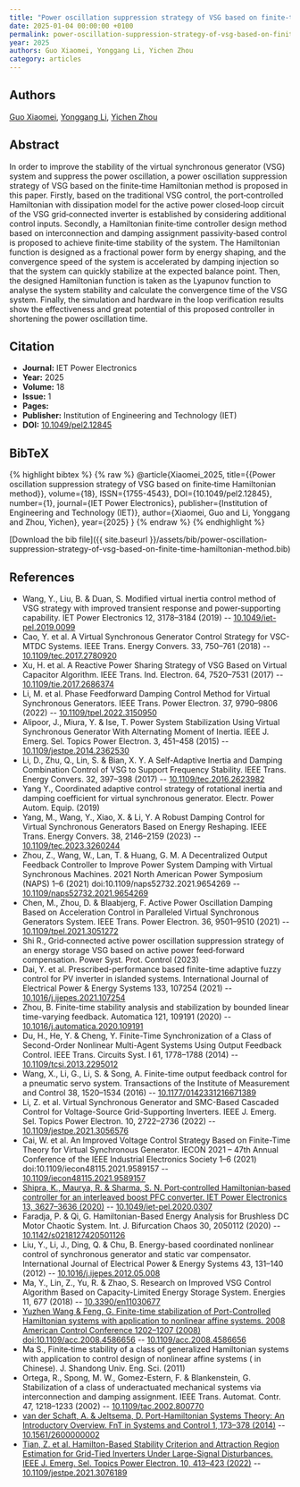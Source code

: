 ```yaml
---
title: "Power oscillation suppression strategy of VSG based on finite‐time Hamiltonian method"
date: 2025-01-04 00:00:00 +0100
permalink: power-oscillation-suppression-strategy-of-vsg-based-on-finite-time-hamiltonian-method
year: 2025
authors: Guo Xiaomei, Yonggang Li, Yichen Zhou
category: articles
---
```

 
## Authors
[Guo Xiaomei](authors/guo-xiaomei), [Yonggang Li](authors/yonggang-li), [Yichen Zhou](authors/yichen-zhou)
 
## Abstract
In order to improve the stability of the virtual synchronous generator (VSG) system and suppress the power oscillation, a power oscillation suppression strategy of VSG based on the finite‐time Hamiltonian method is proposed in this paper. Firstly, based on the traditional VSG control, the port‐controlled Hamiltonian with dissipation model for the active power closed‐loop circuit of the VSG grid‐connected inverter is established by considering additional control inputs. Secondly, a Hamiltonian finite‐time controller design method based on interconnection and damping assignment passivity‐based control is proposed to achieve finite‐time stability of the system. The Hamiltonian function is designed as a fractional power form by energy shaping, and the convergence speed of the system is accelerated by damping injection so that the system can quickly stabilize at the expected balance point. Then, the designed Hamiltonian function is taken as the Lyapunov function to analyse the system stability and calculate the convergence time of the VSG system. Finally, the simulation and hardware in the loop verification results show the effectiveness and great potential of this proposed controller in shortening the power oscillation time.
 
## Citation
- **Journal:** IET Power Electronics
- **Year:** 2025
- **Volume:** 18
- **Issue:** 1
- **Pages:** 
- **Publisher:** Institution of Engineering and Technology (IET)
- **DOI:** [10.1049/pel2.12845](https://doi.org/10.1049/pel2.12845)
 
## BibTeX
{% highlight bibtex %}
{% raw %}
@article{Xiaomei_2025,
  title={{Power oscillation suppression strategy of VSG based on finite‐time Hamiltonian method}},
  volume={18},
  ISSN={1755-4543},
  DOI={10.1049/pel2.12845},
  number={1},
  journal={IET Power Electronics},
  publisher={Institution of Engineering and Technology (IET)},
  author={Xiaomei, Guo and Li, Yonggang and Zhou, Yichen},
  year={2025}
}
{% endraw %}
{% endhighlight %}
 
[Download the bib file]({{ site.baseurl }}/assets/bib/power-oscillation-suppression-strategy-of-vsg-based-on-finite-time-hamiltonian-method.bib)
 
## References
- Wang, Y., Liu, B. & Duan, S. Modified virtual inertia control method of VSG strategy with improved transient response and power‐supporting capability. IET Power Electronics 12, 3178–3184 (2019) -- [10.1049/iet-pel.2019.0099](https://doi.org/10.1049/iet-pel.2019.0099)
- Cao, Y. et al. A Virtual Synchronous Generator Control Strategy for VSC-MTDC Systems. IEEE Trans. Energy Convers. 33, 750–761 (2018) -- [10.1109/tec.2017.2780920](https://doi.org/10.1109/tec.2017.2780920)
- Xu, H. et al. A Reactive Power Sharing Strategy of VSG Based on Virtual Capacitor Algorithm. IEEE Trans. Ind. Electron. 64, 7520–7531 (2017) -- [10.1109/tie.2017.2686374](https://doi.org/10.1109/tie.2017.2686374)
- Li, M. et al. Phase Feedforward Damping Control Method for Virtual Synchronous Generators. IEEE Trans. Power Electron. 37, 9790–9806 (2022) -- [10.1109/tpel.2022.3150950](https://doi.org/10.1109/tpel.2022.3150950)
- Alipoor, J., Miura, Y. & Ise, T. Power System Stabilization Using Virtual Synchronous Generator With Alternating Moment of Inertia. IEEE J. Emerg. Sel. Topics Power Electron. 3, 451–458 (2015) -- [10.1109/jestpe.2014.2362530](https://doi.org/10.1109/jestpe.2014.2362530)
- Li, D., Zhu, Q., Lin, S. & Bian, X. Y. A Self-Adaptive Inertia and Damping Combination Control of VSG to Support Frequency Stability. IEEE Trans. Energy Convers. 32, 397–398 (2017) -- [10.1109/tec.2016.2623982](https://doi.org/10.1109/tec.2016.2623982)
- Yang Y., Coordinated adaptive control strategy of rotational inertia and damping coefficient for virtual synchronous generator. Electr. Power Autom. Equip. (2019)
- Yang, M., Wang, Y., Xiao, X. & Li, Y. A Robust Damping Control for Virtual Synchronous Generators Based on Energy Reshaping. IEEE Trans. Energy Convers. 38, 2146–2159 (2023) -- [10.1109/tec.2023.3260244](https://doi.org/10.1109/tec.2023.3260244)
- Zhou, Z., Wang, W., Lan, T. & Huang, G. M. A Decentralized Output Feedback Controller to Improve Power System Damping with Virtual Synchronous Machines. 2021 North American Power Symposium (NAPS) 1–6 (2021) doi:10.1109/naps52732.2021.9654269 -- [10.1109/naps52732.2021.9654269](https://doi.org/10.1109/naps52732.2021.9654269)
- Chen, M., Zhou, D. & Blaabjerg, F. Active Power Oscillation Damping Based on Acceleration Control in Paralleled Virtual Synchronous Generators System. IEEE Trans. Power Electron. 36, 9501–9510 (2021) -- [10.1109/tpel.2021.3051272](https://doi.org/10.1109/tpel.2021.3051272)
- Shi R., Grid‐connected active power oscillation suppression strategy of an energy storage VSG based on active power feed‐forward compensation. Power Syst. Prot. Control (2023)
- Dai, Y. et al. Prescribed-performance based finite-time adaptive fuzzy control for PV inverter in islanded systems. International Journal of Electrical Power &amp; Energy Systems 133, 107254 (2021) -- [10.1016/j.ijepes.2021.107254](https://doi.org/10.1016/j.ijepes.2021.107254)
- Zhou, B. Finite-time stability analysis and stabilization by bounded linear time-varying feedback. Automatica 121, 109191 (2020) -- [10.1016/j.automatica.2020.109191](https://doi.org/10.1016/j.automatica.2020.109191)
- Du, H., He, Y. & Cheng, Y. Finite-Time Synchronization of a Class of Second-Order Nonlinear Multi-Agent Systems Using Output Feedback Control. IEEE Trans. Circuits Syst. I 61, 1778–1788 (2014) -- [10.1109/tcsi.2013.2295012](https://doi.org/10.1109/tcsi.2013.2295012)
- Wang, X., Li, G., Li, S. & Song, A. Finite-time output feedback control for a pneumatic servo system. Transactions of the Institute of Measurement and Control 38, 1520–1534 (2016) -- [10.1177/0142331216671389](https://doi.org/10.1177/0142331216671389)
- Li, Z. et al. Virtual Synchronous Generator and SMC-Based Cascaded Control for Voltage-Source Grid-Supporting Inverters. IEEE J. Emerg. Sel. Topics Power Electron. 10, 2722–2736 (2022) -- [10.1109/jestpe.2021.3056576](https://doi.org/10.1109/jestpe.2021.3056576)
- Cai, W. et al. An Improved Voltage Control Strategy Based on Finite-Time Theory for Virtual Synchronous Generator. IECON 2021 – 47th Annual Conference of the IEEE Industrial Electronics Society 1–6 (2021) doi:10.1109/iecon48115.2021.9589157 -- [10.1109/iecon48115.2021.9589157](https://doi.org/10.1109/iecon48115.2021.9589157)
- [Shipra, K., Maurya, R. & Sharma, S. N. Port‐controlled Hamiltonian‐based controller for an interleaved boost PFC converter. IET Power Electronics 13, 3627–3636 (2020)](port-controlled-hamiltonian-based-controller-for-an-interleaved-boost-pfc-converter) -- [10.1049/iet-pel.2020.0307](https://doi.org/10.1049/iet-pel.2020.0307)
- Faradja, P. & Qi, G. Hamiltonian-Based Energy Analysis for Brushless DC Motor Chaotic System. Int. J. Bifurcation Chaos 30, 2050112 (2020) -- [10.1142/s0218127420501126](https://doi.org/10.1142/s0218127420501126)
- Liu, Y., Li, J., Ding, Q. & Chu, B. Energy-based coordinated nonlinear control of synchronous generator and static var compensator. International Journal of Electrical Power &amp; Energy Systems 43, 131–140 (2012) -- [10.1016/j.ijepes.2012.05.008](https://doi.org/10.1016/j.ijepes.2012.05.008)
- Ma, Y., Lin, Z., Yu, R. & Zhao, S. Research on Improved VSG Control Algorithm Based on Capacity-Limited Energy Storage System. Energies 11, 677 (2018) -- [10.3390/en11030677](https://doi.org/10.3390/en11030677)
- [Yuzhen Wang & Feng, G. Finite-time stabilization of Port-Controlled Hamiltonian systems with application to nonlinear affine systems. 2008 American Control Conference 1202–1207 (2008) doi:10.1109/acc.2008.4586656](finite-time-stabilization-of-port-controlled-hamiltonian-systems-with-application-to-nonlinear-affine-systems) -- [10.1109/acc.2008.4586656](https://doi.org/10.1109/acc.2008.4586656)
- Ma S., Finite‐time stability of a class of generalized Hamiltonian systems with application to control design of nonlinear affine systems ( in Chinese). J. Shandong Univ. Eng. Sci. (2011)
- Ortega, R., Spong, M. W., Gomez-Estern, F. & Blankenstein, G. Stabilization of a class of underactuated mechanical systems via interconnection and damping assignment. IEEE Trans. Automat. Contr. 47, 1218–1233 (2002) -- [10.1109/tac.2002.800770](https://doi.org/10.1109/tac.2002.800770)
- [van der Schaft, A. & Jeltsema, D. Port-Hamiltonian Systems Theory: An Introductory Overview. FnT in Systems and Control 1, 173–378 (2014)](port-hamiltonian-systems-theory-an-introductory-overview) -- [10.1561/2600000002](https://doi.org/10.1561/2600000002)
- [Tian, Z. et al. Hamilton-Based Stability Criterion and Attraction Region Estimation for Grid-Tied Inverters Under Large-Signal Disturbances. IEEE J. Emerg. Sel. Topics Power Electron. 10, 413–423 (2022)](hamilton-based-stability-criterion-and-attraction-region-estimation-for-grid-tied-inverters-under-large-signal-disturbances) -- [10.1109/jestpe.2021.3076189](https://doi.org/10.1109/jestpe.2021.3076189)

